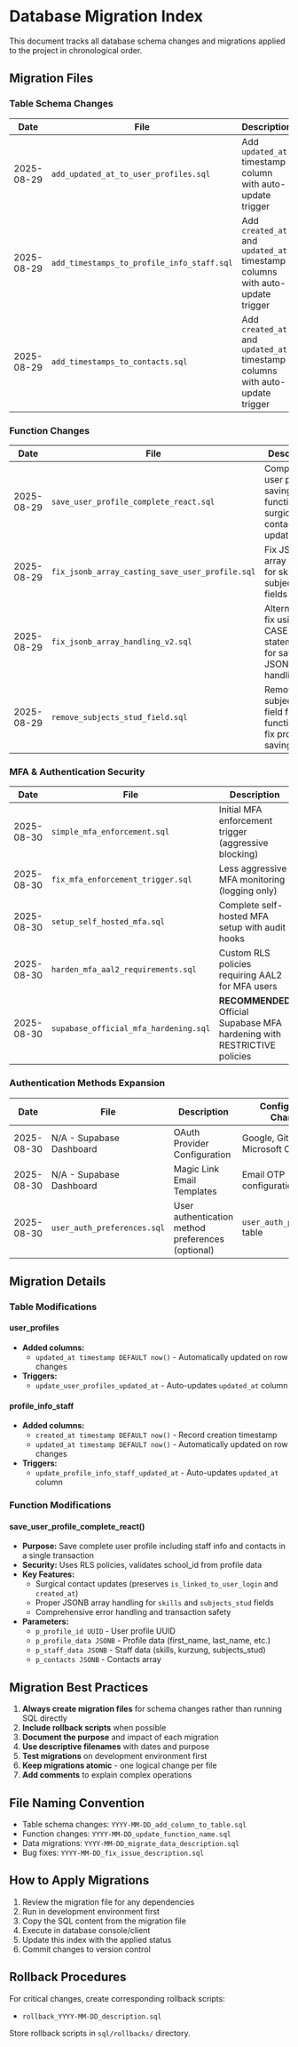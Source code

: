 # Database Migration Index

This document tracks all database schema changes and migrations applied to the project in chronological order.

## Migration Files

### Table Schema Changes

| Date | File | Description | Tables Affected | Status |
|------|------|-------------|----------------|--------|
| 2025-08-29 | `add_updated_at_to_user_profiles.sql` | Add `updated_at` timestamp column with auto-update trigger | `user_profiles` | ✅ Applied |
| 2025-08-29 | `add_timestamps_to_profile_info_staff.sql` | Add `created_at` and `updated_at` timestamp columns with auto-update trigger | `profile_info_staff` | ✅ Applied |
| 2025-08-29 | `add_timestamps_to_contacts.sql` | Add `created_at` and `updated_at` timestamp columns with auto-update trigger | `contacts` | 🟡 Pending |

### Function Changes

| Date | File | Description | Functions Affected | Status |
|------|------|-------------|-------------------|--------|
| 2025-08-29 | `save_user_profile_complete_react.sql` | Complete user profile saving function with surgical contact updates | `save_user_profile_complete_react()` | ✅ Applied |
| 2025-08-29 | `fix_jsonb_array_casting_save_user_profile.sql` | Fix JSONB array casting for skills and subjects_stud fields | `save_user_profile_complete_react()` | ❌ Failed |
| 2025-08-29 | `fix_jsonb_array_handling_v2.sql` | Alternative fix using CASE statements for safer JSONB array handling | `save_user_profile_complete_react()` | ❌ Superseded |
| 2025-08-29 | `remove_subjects_stud_field.sql` | Remove subjects_stud field from function to fix profile saving | `save_user_profile_complete_react()` | ✅ Applied |

### MFA & Authentication Security

| Date | File | Description | Functions/Policies Affected | Status |
|------|------|-------------|------------------------------|--------|
| 2025-08-30 | `simple_mfa_enforcement.sql` | Initial MFA enforcement trigger (aggressive blocking) | `auth.enforce_mfa_for_verified_users()`, trigger on `auth.sessions` | 🟡 Superseded |
| 2025-08-30 | `fix_mfa_enforcement_trigger.sql` | Less aggressive MFA monitoring (logging only) | `auth.log_mfa_status()`, `log_mfa_status_trigger` | ✅ Applied |
| 2025-08-30 | `setup_self_hosted_mfa.sql` | Complete self-hosted MFA setup with audit hooks | `auth.enforce_mfa_for_verified_users()`, audit hooks | 🟡 Alternative |
| 2025-08-30 | `harden_mfa_aal2_requirements.sql` | Custom RLS policies requiring AAL2 for MFA users | Multiple table policies | 🟡 Superseded |
| 2025-08-30 | `supabase_official_mfa_hardening.sql` | **RECOMMENDED** Official Supabase MFA hardening with RESTRICTIVE policies | `public.check_mfa_required()`, RESTRICTIVE policies on critical tables | 🚀 **PENDING** |

### Authentication Methods Expansion

| Date | File | Description | Configuration Changes | Status |
|------|------|-------------|----------------------|--------|
| 2025-08-30 | N/A - Supabase Dashboard | OAuth Provider Configuration | Google, GitHub, Microsoft OAuth setup | 📋 **PLANNED** |
| 2025-08-30 | N/A - Supabase Dashboard | Magic Link Email Templates | Email OTP configuration | 📋 **PLANNED** |
| 2025-08-30 | `user_auth_preferences.sql` | User authentication method preferences (optional) | `user_auth_preferences` table | 📋 **OPTIONAL** |

## Migration Details

### Table Modifications

#### user_profiles
- **Added columns:**
  - `updated_at timestamp DEFAULT now()` - Automatically updated on row changes
- **Triggers:**
  - `update_user_profiles_updated_at` - Auto-updates `updated_at` column

#### profile_info_staff  
- **Added columns:**
  - `created_at timestamp DEFAULT now()` - Record creation timestamp
  - `updated_at timestamp DEFAULT now()` - Automatically updated on row changes
- **Triggers:**
  - `update_profile_info_staff_updated_at` - Auto-updates `updated_at` column

### Function Modifications

#### save_user_profile_complete_react()
- **Purpose:** Save complete user profile including staff info and contacts in a single transaction
- **Security:** Uses RLS policies, validates school_id from profile data
- **Key Features:**
  - Surgical contact updates (preserves `is_linked_to_user_login` and `created_at`)
  - Proper JSONB array handling for `skills` and `subjects_stud` fields
  - Comprehensive error handling and transaction safety
- **Parameters:**
  - `p_profile_id UUID` - User profile UUID
  - `p_profile_data JSONB` - Profile data (first_name, last_name, etc.)
  - `p_staff_data JSONB` - Staff data (skills, kurzung, subjects_stud)
  - `p_contacts JSONB` - Contacts array

## Migration Best Practices

1. **Always create migration files** for schema changes rather than running SQL directly
2. **Include rollback scripts** when possible
3. **Document the purpose** and impact of each migration
4. **Use descriptive filenames** with dates and purpose
5. **Test migrations** on development environment first
6. **Keep migrations atomic** - one logical change per file
7. **Add comments** to explain complex operations

## File Naming Convention

- Table schema changes: `YYYY-MM-DD_add_column_to_table.sql`
- Function changes: `YYYY-MM-DD_update_function_name.sql`
- Data migrations: `YYYY-MM-DD_migrate_data_description.sql`
- Bug fixes: `YYYY-MM-DD_fix_issue_description.sql`

## How to Apply Migrations

1. Review the migration file for any dependencies
2. Run in development environment first
3. Copy the SQL content from the migration file
4. Execute in database console/client
5. Update this index with the applied status
6. Commit changes to version control

## Rollback Procedures

For critical changes, create corresponding rollback scripts:
- `rollback_YYYY-MM-DD_description.sql`

Store rollback scripts in `sql/rollbacks/` directory.
